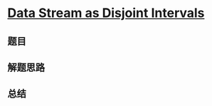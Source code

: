 # [Data Stream as Disjoint Intervals](https://leetcode.com/problems/data-stream-as-disjoint-intervals/)

## 题目


## 解题思路


## 总结


